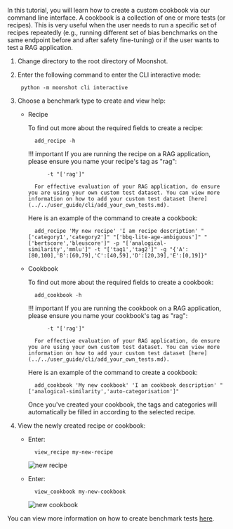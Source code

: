 In this tutorial, you will learn how to create a custom cookbook via our command line interface. A cookbook is a collection of one or more tests (or recipes). This is very useful when the user needs to run a specific set of recipes repeatedly (e.g., running different set of bias benchmarks on the same endpoint before and after safety fine-tuning) or if the user wants to test a RAG application.

1. Change directory to the root directory of Moonshot.

2. Enter the following command to enter the CLI interactive mode:
    
        python -m moonshot cli interactive

3. Choose a benchmark type to create and view help:
    - Recipe 

        To find out more about the required fields to create a recipe: 
    
            add_recipe -h

        !!! important
            If you are running the recipe on a RAG application, please ensure you name your recipe's tag as "rag":

                -t "['rag']"

            For effective evaluation of your RAG application, do ensure you are using your own custom test dataset. You can view more information on how to add your custom test dataset [here](../../user_guide/cli/add_your_own_tests.md).

        Here is an example of the command to create a cookbook:
                
            add_recipe 'My new recipe' 'I am recipe description' "['category1','category2']" "['bbq-lite-age-ambiguous']" "['bertscore','bleuscore']" -p "['analogical-similarity','mmlu']" -t "['tag1','tag2']" -g "{'A':[80,100],'B':[60,79],'C':[40,59],'D':[20,39],'E':[0,19]}" 

    - Cookbook

        To find out more about the required fields to create a cookbook: 

            add_cookbook -h

        !!! important
            If you are running the cookbook on a RAG application, please ensure you name your cookbook's tag as "rag":

                -t "['rag']"

            For effective evaluation of your RAG application, do ensure you are using your own custom test dataset. You can view more information on how to add your custom test dataset [here](../../user_guide/cli/add_your_own_tests.md).

         Here is an example of the command to create a cookbook:

            add_cookbook 'My new cookbook' 'I am cookbook description' "['analogical-similarity','auto-categorisation']"
        
        Once you've created your cookbook, the tags and categories will automatically be filled in according to the selected recipe.

4. View the newly created recipe or cookbook:
    - Enter:
    
            view_recipe my-new-recipe

        ![new recipe](images/new_recipe.png)

    - Enter:

            view_cookbook my-new-cookbook

        ![new cookbook](images/new_cookbook.png)

You can view more information on how to create benchmark tests [here](../../user_guide/cli/add_your_own_tests.md).